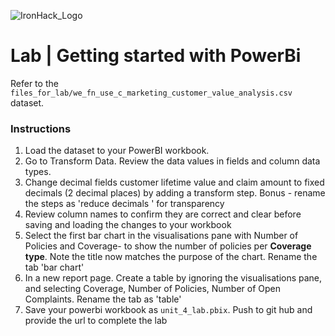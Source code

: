 ![IronHack_Logo](https://user-images.githubusercontent.com/92721547/180667578-7208994e-3fdf-4006-8481-d0723b917662.png)

# Lab | Getting started with PowerBi

Refer to the `files_for_lab/we_fn_use_c_marketing_customer_value_analysis.csv` dataset.

### Instructions
1. Load the dataset to your PowerBI workbook.
2. Go to Transform Data. Review the data values in fields and column data types. 
3. Change decimal fields customer lifetime value and claim amount to fixed decimals (2 decimal places) by adding a transform step. Bonus - rename the steps as 'reduce decimals <fieldname>' for transparency
4. Review column names to confirm they are correct and clear before saving and loading the changes to your workbook
5. Select the first bar chart in the visualisations pane with Number of Policies and Coverage- to show the number of policies per **Coverage type**. Note the title now matches the purpose of the chart. Rename the tab 'bar chart'
6. In a new report page. Create a table by ignoring the visualisations pane, and selecting Coverage, Number of Policies, Number of Open Complaints. Rename the tab as 'table'
8. Save your powerbi workbook as `unit_4_lab.pbix`. Push to git hub and provide the url to complete the lab
